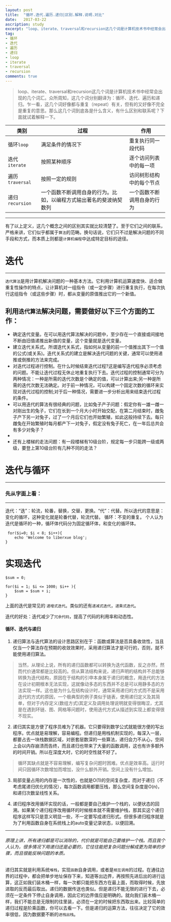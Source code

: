 ```yaml
---
layout: post
title:  "循环.迭代.遍历.递归|区别.解释.说明.对比"
date:   2017-03-22
ascription: study
excerpt: "loop、iterate、traversal和recursion这几个词是计算机技术书中经常会出现的几个词汇。众所周知，这几个词分别翻译为：循环、迭代、遍历和递归。乍一看，这几个词好像都与重复（repeat）有关，但有的又好像不完全是重复的意思。那么这几个词到底各是什么含义，有什么区别和联系呢？下面就试着/区别/解释/说明/对比..."
tag:
- 循环
- 迭代
- 遍历
- 递归
- loop
- iterate
- traversal
- recursion
comments: true
---
```

>loop、iterate、traversal和recursion这几个词是计算机技术书中经常会出现的几个词汇。众所周知，这几个词分别翻译为：循环、迭代、遍历和递归。乍一看，这几个词好像都与重复（repeat）有关，但有的又好像不完全是重复的意思。那么这几个词到底各是什么含义，有什么区别和联系呢？下面就试着解释一下。


类别 |过程|作用|
---|---|---|
循环``loop`` | 满足条件的情况下| 重复执行同一段代码|
迭代``iterate`` | 按照某种顺序|逐个访问列表中的每一项|
遍历``traversal`` | 按照一定的规则| 访问树形结构中的每个节点|
递归``recursion``| 一个函数不断调用自身的行为。比如，以编程方式输出著名的斐波纳契数列| 一个函数不断调用自身的行为|

---
有了以上定义，这几个概念之间的区别其实就比较清楚了。至于它们之间的联系，严格来讲，它们似乎都属于``算法``的范畴。换句话说，它们只不过是解决问题的不同手段和方式，而本质上则都是``计算机编程``中达成特定目标的途径。

# 迭代
---

``迭代算法``是用计算机解决问题的一种基本方法。它利用计算机运算速度快、适合做重复性操作的特点，让计算机对一组指令（或一定步骤）进行重复执行，在每次执行这组指令（或这些步骤）时，都从变量的原值推出它的一个新值。

利用``迭代算法``**解决问题**，需要做好以下三个方面的工作：
- 
- 确定迭代变量。在可以用迭代算法解决的问题中，至少存在一个直接或间接地不断由旧值递推出新值的变量，这个变量就是迭代变量。
- 建立迭代关系式。所谓迭代关系式，指如何从变量的前一个值推出其下一个值的公式(或关系)。迭代关系式的建立是解决迭代问题的关键，通常可以使用递推或倒推的方法来完成。
- 对迭代过程进行控制。在什么时候结束迭代过程?这是编写迭代程序必须考虑的问题。不能让迭代过程无休止地重复执行下去。迭代过程的控制通常可分为两种情况：一种是所需的迭代次数是个确定的值，可以计算出来;另一种是所需的迭代次数无法确定。对于前一种情况，可以构建一个固定次数的循环来实现对迭代过程的控制;对于后一种情况，需要进一步分析出用来结束迭代过程的条件。
- 可以用迭代的算法有很经典的问题，比如兔子产子问题：假定你有一雄一雌一对刚出生的兔子，它们在长到一个月大小时开始交配，在第二月结束时，雌兔子产下另一对兔子，过了一个月后它们也开始繁殖，如此这般持续下去。每只雌兔在开始繁殖时每月都产下一对兔子，假定没有兔子死亡，在一年后总共会有多少对兔子？
- 
- 还有上楼梯的走法问题：有一段楼梯有10级台阶，规定每一步只能跨一级或两级，要登上第10级台阶有几种不同的走法？

# 迭代与循环
---
### 先从字面上看：
---
迭代：“迭”：轮流，轮番，替换，交替，更换。“代”：代替。所以迭代的意思是：变化的循环，这种变化就是轮番代替，轮流代替。
循环：不变的重复。
个人认为迭代是循环的一种，循环体代码分为固定循环体，和变化的循环体。

```
 for($i=0; $i < 8; $i++){
    echo 'Welcome to liberxue blog';
}
```
# 实现迭代

```
$sum = 0;

for($i = 1; $i <= 1000; $i++ ){
    $sum = $sum + i;
}
```
 
上面的迭代是常见的 ``递增式迭代``。类似的还有``递减式迭代``，``递乘式迭代``。

迭代的好处：迭代减少了``冗余代码``，提高了代码的利用率和动态性。

#### 循环、迭代与递归

1. 递归算法与迭代算法的设计思路区别在于：函数或算法是否具备收敛性，当且仅当一个算法存在预期的收敛效果时，采用递归算法才是可行的，否则，就不能使用递归算法。

>当然，从理论上说，所有的递归函数都可以转换为迭代函数，反之亦然，然而代价通常都是比较高的。但从算法结构来说，递归声明的结构并不总能够转换为迭代结构，原因在于结构的引申本身属于递归的概念，用迭代的方法在设计初期根本无法实现，这就像动多态的东西并不总是可以用静多态的方法实现一样。这也是为什么在结构设计时，通常采用递归的方式而不是采用迭代的方式的原因，一个极典型的例子类似于链表，使用递归定义及其简单，但对于内存定义(数组方式)其定义及调用处理说明就变得很晦涩，尤其是在遇到环链、图、网格等问题时，使用迭代方式从描述到实现上都变得很不现实。

2. 递归其实是方便了程序员难为了机器。它只要得到数学公式就能很方便的写出程序。优点就是易理解，容易编程。但递归是用栈机制实现的，每深入一层，都要占去一块栈数据区域，对嵌套层数深的一些算法，递归会力不从心，空间上会以内存崩溃而告终，而且递归也带来了大量的函数调用，这也有许多额外的时间开销。所以在深度大时，它的时空性就不好了。

>循环其缺点就是不容易理解，编写复杂问题时困难。优点是效率高。运行时间只因循环次数增加而增加，没什么额外开销。空间上没有什么增加。

3. 局部变量占用的内存是一次性的，也就是O(1)的空间复杂度，而对于递归（不考虑尾递归优化的情况），每次函数调用都要压栈，那么空间复杂度是O(n)，和递归次数呈线性关系。

4. 递归程序改用循环实现的话，一般都是要自己维护一个栈的，以便状态的回溯。如果某个递归程序改用循环的时候根本就不需要维护栈，那其实这个递归程序这样写只是意义明显一些，不一定要写成递归形式。但很多递归程序就是为了利用函数自身在系统栈上的auto变量记录状态，以便回溯。
---
###### 原理上讲，所有递归都是可以消除的，代价就是可能自己要维护一个栈。而且我个人认为，很多情况下用递归还是必要的，它往往能把复杂问题分解成更为简单的步骤，而且很能反映问题的本质。

递归其实就是利用系统``堆栈``，实现``函数``自身调用，或者是``相互调用``的过程。在通往边界的过程中，都会把单步地址保存下来，知道等出边界，再按照先进后出的进行运算，这正如我们装木桶一样，每一次都只能把东西方在最上面，而取得时候，先放进取的反而最后取出。递归的数据传送也类似。但是递归不能无限的进行下去，必须在一定条件下停止自身调用，因此它的边界值应是明确的。就向我们装木桶一样，我们不能总是无限制的往里装，必须在一定的时候把东西取出来。比较简单的递归过程是阶乘函数，你可以去看一下。但是递归的运算方法，往往决定了它的效率很低，因为数据要不断的``进栈出栈``。
